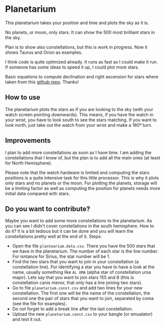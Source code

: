 # Planetarium

This planetarium takes your position and time and plots the sky as it is.

No planets, or moon, only stars. It can show the 500 most brilliant stars in the sky. 

Plan is to show also constellations, but this is work in progress. Now it shows Taurus and Orion as examples.

I think code is quite optimized already. It runs as fast as I could make it run. If someone has some ideas to speed it up, I could plot more stars.

Basic equations to compute declination and right ascension for stars where taken from this [github repo](https://github.com/Michi83/planetarium). Thanks!

## How to use
The planetarium plots the stars as if you are looking to the sky (with your watch screen pointing downwards). This means, if you have the watch in your wrist, you have to look south to see the stars matching. If you want to look north, just take out the watch from your wrist and make a 180º turn.

## Improvements
I plan to add more constellations as soon as I have time. I am adding the constellations that I know of, but the plan is to add all the main ones (at least for North Hemisphere). 

Please note that the watch hardware is limited and computing the stars positions is a quite intensive task for this little processor. This is why it plots only stars and no planets or the moon. For plotting the planets, storage will be a limiting factor as well as computing the position for planets needs more initial data compared with stars.

## Do you want to contribute?
Maybe you want to add some more constellations to the planetarium. As you can see I didn't cover constellations in the south hemisphere. How to do it? It is a bit tedious but it can be done and you will learn the constellations pretty well at the end of it. Steps:
- Open the file `plantearium.data.csv`. There you have the 500 stars that we have in the planetarium. The number of each star is the line number. For isntance for Sirius, the star number will be 1.
- Find the two stars that you want to join in your constellation (a constellation line). For identifying a star you have to have a look at the name, usually something like `AL UMA` (alpha star of constellation ursa major). Lets say that you want to join stars 155 and 8 (this is constellation canis menor, that only has a line joining two stars).
- Go to file `planetarium.const.csv` and add two lines for your new constellation. The first one will be the name of the constellation, the second one the pair of stars that you want to join, separated by coma (see the file for examples).
- Do not forget to add a break line after the last constellation.
- Upload the new `planetarium.const.csv` to your bangle (or emualator) and test it out.

